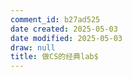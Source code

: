 ```yaml
---
comment_id: b27ad525
date created: 2025-05-03
date modified: 2025-05-03
draw: null
title: 做CS的经典lab$
---
```

